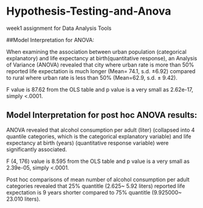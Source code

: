 # Hypothesis-Testing-and-Anova
week1 assignment for Data Analysis Tools

##Model Interpretation for ANOVA:

When examining the association between urban population (categorical explanatory) and life expectancy at birth(quantitative response), an Analysis of Variance (ANOVA) revealed that city where urban rate is more than 50% reported life expectation is much longer (Mean= 74.1, s.d. ±6.92)  compared to rural where urban rate is less than 50% (Mean=62.9, s.d. ± 9.42).  

F value is 87.62 from the OLS table and p value is a very small as 2.62e-17, simply <.0001.

## Model Interpretation for post hoc ANOVA results:

ANOVA revealed that alcohol consumption per adult (liter) (collapsed into 4 quantile categories, which is the categorical explanatory variable) and  life expectancy at birth (years) (quantitative response variable) were significantly associated.

F (4, 176) value is 8.595 from the OLS table and p value is a very small as 2.39e-05, simply <.0001.

Post hoc comparisons of mean number of alcohol consumption per adult categories revealed that 25% quantitle (2.625~ 5.92 liters)  reported life expectation is 9 years shorter compared to 75% quantitle (9.925000~ 23.010 liters). 

